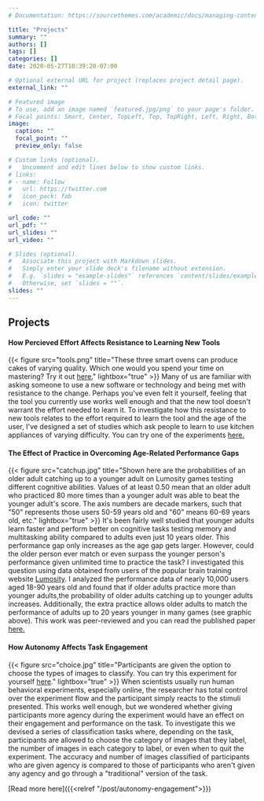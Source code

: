 ```yaml
---
# Documentation: https://sourcethemes.com/academic/docs/managing-content/

title: "Projects"
summary: ""
authors: []
tags: []
categories: []
date: 2020-05-27T10:39:20-07:00

# Optional external URL for project (replaces project detail page).
external_link: ""

# Featured image
# To use, add an image named `featured.jpg/png` to your page's folder.
# Focal points: Smart, Center, TopLeft, Top, TopRight, Left, Right, BottomLeft, Bottom, BottomRight.
image:
  caption: ""
  focal_point: ""
  preview_only: false

# Custom links (optional).
#   Uncomment and edit lines below to show custom links.
# links:
# - name: Follow
#   url: https://twitter.com
#   icon_pack: fab
#   icon: twitter

url_code: ""
url_pdf: ""
url_slides: ""
url_video: ""

# Slides (optional).
#   Associate this project with Markdown slides.
#   Simply enter your slide deck's filename without extension.
#   E.g. `slides = "example-slides"` references `content/slides/example-slides.md`.
#   Otherwise, set `slides = ""`.
slides: ""
---
```

## Projects
#### How Percieved Effort Affects Resistance to Learning New Tools
{{< figure src="tools.png" title="These three smart ovens can produce cakes of varying quality. Which one would you spend your time on mastering? Try it out [here.](https://toolswitching.web.app/)" lightbox="true" >}}
Many of us are familiar with asking someone to use a new software or technology and being met with resistance to the change. Perhaps you've even felt it yourself, feeling that the tool you currently use works well enough and that the new tool doesn't warrant the effort needed to learn it. To investigate how this resistance to new tools relates to the effort required to learn the tool and the age of the user, I've designed a set of studies which ask people to learn to use kitchen appliances of varying difficulty. You can try one of the experiments [here.](https://toolswitching.web.app/)


#### The Effect of Practice in Overcoming Age-Related Performance Gaps 
{{< figure src="catchup.jpg" title="Shown here are the probabilities of an older adult catching up to a younger adult on Lumosity games testing different cognitive abilities. Values of at least 0.50 mean that an older adult who practiced 80 more times than a younger adult was able to beat the younger adult's score. The axis numbers are decade markers, such that \"50\" represents those users 50-59 years old and \"60\" means 60-69 years old, etc." lightbox="true" >}}
It's been fairly well studied that younger adults learn faster and perform better on cognitive tasks testing memory and multitasking ability compared to adults even just 10 years older. This performance gap only increases as the age gap gets larger. However, could the older person ever match or even surpass the younger person's performance given unlimited time to practice the task?
I investigated this question using data obtained from users of the popular brain training website [Lumosity](https://www.lumosity.com). I analyzed the performance data of nearly 10,000 users aged 18-90 years old and found that if older adults practice more than younger adults,the probability of older adults catching up to younger adults increases. Additionally, the extra practice allows older adults to match the performance of adults up to 20 years younger in many games (see graphic above). This work was peer-reviewed and you can read the published paper [here.](https://doi.org/10.1525/collabra.88156)

#### How Autonomy Affects Task Engagement
{{< figure src="choice.jpg" title="Participants are given the option to choose the types of images to classify. You can try this experiment for yourself [here](https://grocery-images.web.app/)." lightbox="true" >}}
When scientists usually run human behavioral experiments, especially online, the researcher has total control over the experiment flow and the participant simply reacts to the stimuli presented. This works well enough, but we wondered whether giving participants more agency during the experiment would have an effect on their engagement and performance on the task. To investigate this we devised a series of classification tasks where, depending on the task, participants are allowed to choose the category of images that they label, the number of images in each category to label, or even when to quit the experiment. The accuracy and number of images classified of participants who are given agency is compared to those of participants who aren't given any agency and go through a "traditional" version of the task. 

[Read more here]({{<relref "/post/autonomy-engagement">}})

